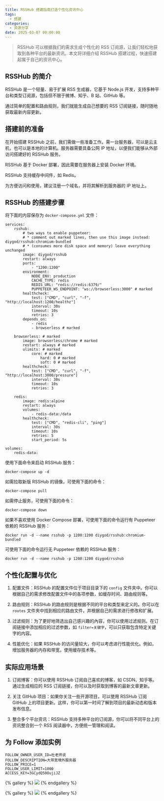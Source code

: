 ```yaml
---
title: RSSHub 搭建指南打造个性化资讯中心
tags:
  - 搭建
categories:
  - 资源分享
date: 2025-03-07 00:00:00
---
```


> RSSHub 可以根据我们的需求生成个性化的 RSS 订阅源，让我们轻松地获取到各种平台的最新资讯。本文将详细介绍 RSSHub 搭建过程，快速搭建起属于自己的资讯中心。

<!-- more -->

## RSSHub 的简介

RSSHub 是一个轻量、易于扩展 RSS 生成器，它基于 Node.js 开发，支持多种平台和类型订阅源，包括但不限于微博、知乎、B 站、GitHub 等。

通过简单的配置和路由规则，我们就能生成自己想要的 RSS 订阅链接，随时随地获取最新内容更新。

## 搭建前的准备

在开始搭建 RSSHub 之前，我们需做一些准备工作。需一台服务器，可以是云主机，也可以是本地的计算机。服务器需要具备公网 IP 地址，以便我们能够从外部访问搭建好的 RSSHub 服务。

RSSHub 基于 Docker 部署，因此需要在服务器上安装 Docker 环境。

RSSHub 支持缓存中间件，如 Redis。

为方便访问和使用，建议注册一个域名，并将其解析到服务器的 IP 地址上。

## RSSHub 的搭建步骤

将下面的内容保存为 `docker-compose.yml` 文件：

```
services:
    rsshub:
        # two ways to enable puppeteer:
        # * comment out marked lines, then use this image instead: diygod/rsshub:chromium-bundled
        # * (consumes more disk space and memory) leave everything unchanged
        image: diygod/rsshub
        restart: always
        ports:
            - "1200:1200"
        environment:
            NODE_ENV: production
            CACHE_TYPE: redis
            REDIS_URL: "redis://redis:6379/"
            PUPPETEER_WS_ENDPOINT: "ws://browserless:3000" # marked
        healthcheck:
            test: ["CMD", "curl", "-f", "http://localhost:1200/healthz"]
            interval: 30s
            timeout: 10s
            retries: 3
        depends_on:
            - redis
            - browserless # marked

    browserless: # marked
        image: browserless/chrome # marked
        restart: always # marked
        ulimits: # marked
            core: # marked
                hard: 0 # marked
                soft: 0 # marked
        healthcheck:
            test: ["CMD", "curl", "-f", "http://localhost:3000/pressure"]
            interval: 30s
            timeout: 10s
            retries: 3

    redis:
        image: redis:alpine
        restart: always
        volumes:
            - redis-data:/data
        healthcheck:
            test: ["CMD", "redis-cli", "ping"]
            interval: 30s
            timeout: 10s
            retries: 5
            start_period: 5s

volumes:
    redis-data:
```

使用下面命令来启动 RSSHub 服务：

```
docker-compose up -d
```

如需拉取新版 RSSHub 的镜像，可使用下面的命令：

```
docker-compose pull
```

如需停止服务，可使用下面的命令：

```
docker-compose down
```

如果不喜欢使用 Docker Compose 部署，可使用下面的命令运行有 Puppeteer 依赖的 RSSHub 服务：

```
docker run -d --name rsshub -p 1200:1200 diygod/rsshub:chromium-bundled
```

可使用下面的命令运行无 Puppeteer 依赖的 RSSHub 服务：

```
docker run -d --name rsshub -p 1200:1200 diygod/rsshub
```

## 个性化配置与优化

1. 配置文件：RSSHub 的配置文件位于项目目录下的 `config` 文件夹中。你可以根据自己的需求修改配置文件中的各项参数，如缓存时间、路由规则等。

2. 路由规则：RSSHub 的路由规则是根据不同的平台和类型来定义的。你可以在 `routes` 文件夹中找到相应的路由文件，并根据自己的需求进行修改和扩展。

3. 过滤规则：为了更好地筛选出自己感兴趣的內容，你可以使用过滤规则。在订阅链接中添加相应的过滤参数，如 `filter=关键字`，可以只获取包含特定关键字的内容。

4. 性能优化：如果 RSSHub 的访问量较大，你可以考虑进行性能优化。例如，增加服务器的内存和带宽，使用缓存技术等。

## 实际应用场景

1. 订阅博客：你可以使用 RSSHub 订阅自己喜欢的博客，如 CSDN、知乎等。通过生成相应的 RSS 订阅链接，你可以及时获取到博客的最新文章更新。

2. 关注 GitHub 项目：如果你关注一些开源项目，可以使用 RSSHub 订阅 GitHub 上的项目更新。这样，你可以第一时间了解到项目的最新动态和版本发布信息。

3. 整合多个平台资讯：RSSHub 支持多种平台的订阅源，你可以将不同平台上的资讯整合到一个 RSS 阅读器中，方便统一管理和阅读。

## 为 Follow 添加实例

```
FOLLOW_OWNER_USER_ID=杜老师说
FOLLOW_DESCRIPTION=大带宽境外服务器
FOLLOW_PRICE=1
FOLLOW_USER_LIMIT=1000
ACCESS_KEY=3GCydQ50OujiJZ
```



{% gallery %}
![](https://cdn.dusays.com/2025/03/806-1.jpg)
{% endgallery %}

{% gallery %}
![](https://cdn.dusays.com/2025/03/806-2.jpg)
{% endgallery %}